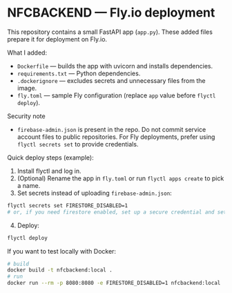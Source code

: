# NFCBACKEND — Fly.io deployment

This repository contains a small FastAPI app (`app.py`). These added files prepare it for deployment on Fly.io.

What I added:
- `Dockerfile` — builds the app with uvicorn and installs dependencies.
- `requirements.txt` — Python dependencies.
- `.dockerignore` — excludes secrets and unnecessary files from the image.
- `fly.toml` — sample Fly configuration (replace `app` value before `flyctl deploy`).

Security note
- `firebase-admin.json` is present in the repo. Do not commit service account files to public repositories. For Fly deployments, prefer using `flyctl secrets set` to provide credentials.

Quick deploy steps (example):

1. Install flyctl and log in.
2. (Optional) Rename the app in `fly.toml` or run `flyctl apps create` to pick a name.
3. Set secrets instead of uploading `firebase-admin.json`:

```bash
flyctl secrets set FIRESTORE_DISABLED=1
# or, if you need firestore enabled, set up a secure credential and set GOOGLE_APPLICATION_CREDENTIALS accordingly
```

4. Deploy:

```bash
flyctl deploy
```

If you want to test locally with Docker:

```bash
# build
docker build -t nfcbackend:local .
# run
docker run --rm -p 8080:8080 -e FIRESTORE_DISABLED=1 nfcbackend:local
```
